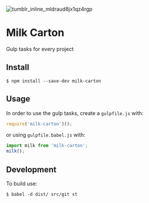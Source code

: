 ![tumblr_inline_mldraud8jx1qz4rgp](https://cloud.githubusercontent.com/assets/1096881/21282631/c39f2c80-c3bc-11e6-8304-a99667222549.gif)

# Milk Carton
Gulp tasks for every project

## Install
```
$ npm install --save-dev milk-carton
```

## Usage
In order to use the gulp tasks, create a `gulpfile.js` with:

```javascript
require('milk-carton')();
```

or using `gulpfile.babel.js` with:
```javascript
import milk from 'milk-carton';
milk();
```

## Development
To build use:
```
$ babel -d dist/ src/git st
```